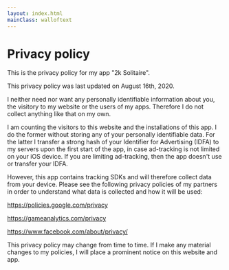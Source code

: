 ```yaml
---
layout: index.html
mainClass: walloftext
---
```


# Privacy policy

This is the privacy policy for my app "2k Solitaire".

This privacy policy was last updated on August 16th, 2020.

I neither need nor want any personally identifiable information about you, the visitory to my website or the users of my apps. Therefore I do not collect anything like that on my own.

I am counting the visitors to this website and the installations of this app. I do the former without storing any of your personally identifiable data. For the latter I transfer a strong hash of your Identifier for Advertising (IDFA) to my servers upon the first start of the app, in case ad-tracking is not limited on your iOS device. If you are limiting ad-tracking, then the app doesn't use or transfer your IDFA.

However, this app contains tracking SDKs and will therefore collect data from your device. Please see the following privacy policies of my partners in order to understand what data is collected and how it will be used:

<a href="https://policies.google.com/privacy">https://policies.google.com/privacy</a>

<a href="https://gameanalytics.com/privacy">https://gameanalytics.com/privacy</a>

<a href="https://www.facebook.com/about/privacy/">https://www.facebook.com/about/privacy/</a>

This privacy policy may change from time to time. If I make any material changes to my policies, I will place a prominent notice on this website and app.</p>
